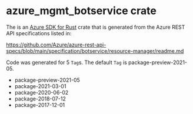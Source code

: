 # azure_mgmt_botservice crate

The is an [Azure SDK for Rust](https://github.com/Azure/azure-sdk-for-rust) crate that is generated from the Azure REST API specifications listed in:

https://github.com/Azure/azure-rest-api-specs/blob/main/specification/botservice/resource-manager/readme.md

Code was generated for 5 `Tag`s. The default `Tag` is package-preview-2021-05.


- package-preview-2021-05
- package-2021-03-01
- package-2020-06-02
- package-2018-07-12
- package-2017-12-01